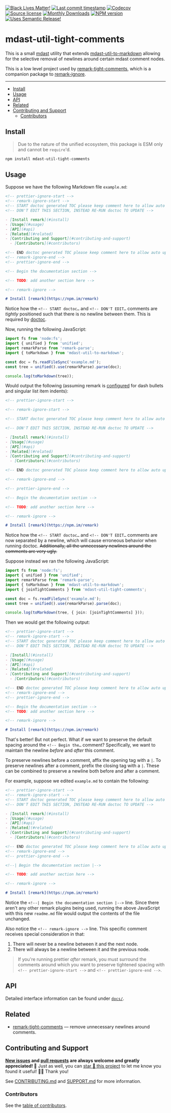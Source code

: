 <!-- badges-start -->

[![Black Lives Matter!][x-badge-blm-image]][x-badge-blm-link]
[![Last commit timestamp][x-badge-lastcommit-image]][x-badge-repo-link]
[![Codecov][x-badge-codecov-image]][x-badge-codecov-link]
[![Source license][x-badge-license-image]][x-badge-license-link]
[![Monthly Downloads][x-badge-downloads-image]][x-badge-npm-link]
[![NPM version][x-badge-npm-image]][x-badge-npm-link]
[![Uses Semantic Release!][x-badge-semanticrelease-image]][x-badge-semanticrelease-link]

<!-- badges-end -->

# mdast-util-tight-comments

This is a small [mdast][1] utility that extends [mdast-util-to-markdown][2]
allowing for the selective removal of newlines around certain mdast comment
nodes.

This is a low level project used by [remark-tight-comments][3], which is a
companion package to [remark-ignore][4].

---

<!-- remark-ignore-start -->
<!-- START doctoc generated TOC please keep comment here to allow auto update -->
<!-- DON'T EDIT THIS SECTION, INSTEAD RE-RUN doctoc TO UPDATE -->

- [Install](#install)
- [Usage](#usage)
- [API](#api)
- [Related](#related)
- [Contributing and Support](#contributing-and-support)
  - [Contributors](#contributors)

<!-- END doctoc generated TOC please keep comment here to allow auto update -->
<!-- remark-ignore-end -->

## Install

> Due to the nature of the unified ecosystem, this package is ESM only and
> cannot be `require`'d.

```bash
npm install mdast-util-tight-comments
```

## Usage

Suppose we have the following Markdown file `example.md`:

```markdown
<!-- prettier-ignore-start -->
<!-- remark-ignore-start -->
<!-- START doctoc generated TOC please keep comment here to allow auto update -->
<!-- DON'T EDIT THIS SECTION, INSTEAD RE-RUN doctoc TO UPDATE -->

- [Install remark](#install)
- [Usage](#usage)
- [API](#api)
- [Related](#related)
- [Contributing and Support](#contributing-and-support)
  - [Contributors](#contributors)

<!-- END doctoc generated TOC please keep comment here to allow auto update -->
<!-- remark-ignore-end -->
<!-- prettier-ignore-end -->

<!-- Begin the documentation section -->

<!-- TODO: add another section here -->

<!-- remark-ignore -->

# Install [remark](https://npm.im/remark)
```

Notice how the `<!-- START doctoc…` and `<!-- DON'T EDIT…` comments are
_tightly_ positioned such that there is no newline between them. This is
required by [doctoc][5].

Now, running the following JavaScript:

```typescript
import fs from 'node:fs';
import { unified } from 'unified';
import remarkParse from 'remark-parse';
import { toMarkdown } from 'mdast-util-to-markdown';

const doc = fs.readFileSync('example.md');
const tree = unified().use(remarkParse).parse(doc);

console.log(toMarkdown(tree));
```

Would output the following (assuming remark is [configured][6] for dash bullets
and singular list item indents):

```markdown
<!-- prettier-ignore-start -->

<!-- remark-ignore-start -->

<!-- START doctoc generated TOC please keep comment here to allow auto update -->

<!-- DON'T EDIT THIS SECTION, INSTEAD RE-RUN doctoc TO UPDATE -->

- [Install remark](#install)
- [Usage](#usage)
- [API](#api)
- [Related](#related)
- [Contributing and Support](#contributing-and-support)
  - [Contributors](#contributors)

<!-- END doctoc generated TOC please keep comment here to allow auto update -->

<!-- remark-ignore-end -->

<!-- prettier-ignore-end -->

<!-- Begin the documentation section -->

<!-- TODO: add another section here -->

<!-- remark-ignore -->

# Install [remark](https://npm.im/remark)
```

Notice how the `<!-- START doctoc…` and `<!-- DON'T EDIT…` comments are now
separated by a newline, which will cause erroneous behavior when running doctoc.
~~Additionally, all the unnecessary newlines around the comments are very
ugly.~~

Suppose instead we ran the following JavaScript:

```typescript
import fs from 'node:fs';
import { unified } from 'unified';
import remarkParse from 'remark-parse';
import { toMarkdown } from 'mdast-util-to-markdown';
import { joinTightComments } from 'mdast-util-tight-comments';

const doc = fs.readFileSync('example.md');
const tree = unified().use(remarkParse).parse(doc);

console.log(toMarkdown(tree, { join: [joinTightComments] }));
```

Then we would get the following output:

```markdown
<!-- prettier-ignore-start -->
<!-- remark-ignore-start -->
<!-- START doctoc generated TOC please keep comment here to allow auto update -->
<!-- DON'T EDIT THIS SECTION, INSTEAD RE-RUN doctoc TO UPDATE -->

- [Install](#install)
- [Usage](#usage)
- [API](#api)
- [Related](#related)
- [Contributing and Support](#contributing-and-support)
  - [Contributors](#contributors)

<!-- END doctoc generated TOC please keep comment here to allow auto update -->
<!-- remark-ignore-end -->
<!-- prettier-ignore-end -->

<!-- Begin the documentation section -->
<!-- TODO: add another section here -->

<!-- remark-ignore -->

# Install [remark](https://npm.im/remark)
```

That's better! But not perfect. What if we want to preserve the default spacing
around the `<!-- Begin the…` comment? Specifically, we want to maintain the
newline _before_ and _after_ this comment.

To preserve newlines before a comment, affix the opening tag with a `|`. To
preserve newlines after a comment, prefix the closing tag with a `|`. These can
be combined to preserve a newline both before and after a comment.

For example, suppose we edited `example.md` to contain the following:

```markdown
<!-- prettier-ignore-start -->
<!-- remark-ignore-start -->
<!-- START doctoc generated TOC please keep comment here to allow auto update -->
<!-- DON'T EDIT THIS SECTION, INSTEAD RE-RUN doctoc TO UPDATE -->

- [Install remark](#install)
- [Usage](#usage)
- [API](#api)
- [Related](#related)
- [Contributing and Support](#contributing-and-support)
  - [Contributors](#contributors)

<!-- END doctoc generated TOC please keep comment here to allow auto update -->
<!-- remark-ignore-end -->
<!-- prettier-ignore-end -->

<!--| Begin the documentation section |-->

<!-- TODO: add another section here -->

<!-- remark-ignore -->

# Install [remark](https://npm.im/remark)
```

Notice the `<!--| Begin the documentation section |-->` line. Since there aren't
any other remark plugins being used, running the above JavaScript with this new
`readme.md` file would output the contents of the file unchanged.

Also notice the `<!-- remark-ignore -->` line. This specific comment receives
special consideration in that:

1. There will never be a newline between it and the next node.
2. There will always be a newline between it and the previous node.

> If you're running prettier _after_ remark, you must surround the comments
> around which you want to preserve tightened spacing with
> `<!-- prettier-ignore-start -->` and `<!-- prettier-ignore-end -->`.

## API

Detailed interface information can be found under [`docs/`][x-repo-docs].

## Related

- [remark-tight-comments][7] — remove unnecessary newlines around comments.

## Contributing and Support

**[New issues][x-repo-choose-new-issue] and [pull requests][x-repo-pr-compare]
are always welcome and greatly appreciated! 🤩** Just as well, you can [star 🌟
this project][x-badge-repo-link] to let me know you found it useful! ✊🏿 Thank
you!

See [CONTRIBUTING.md][x-repo-contributing] and [SUPPORT.md][x-repo-support] for
more information.

### Contributors

See the [table of contributors][x-repo-contributors].

[x-badge-blm-image]: https://xunn.at/badge-blm 'Join the movement!'
[x-badge-blm-link]: https://xunn.at/donate-blm
[x-badge-codecov-image]:
  https://img.shields.io/codecov/c/github/xunnamius/unified-utils/main?style=flat-square&token=HWRIOBAAPW
  'Is this package well-tested?'
[x-badge-codecov-link]: https://codecov.io/gh/Xunnamius/unified-utils
[x-badge-downloads-image]:
  https://img.shields.io/npm/dm/mdast-util-tight-comments?style=flat-square
  'Number of times this package has been downloaded per month'
[x-badge-lastcommit-image]:
  https://img.shields.io/github/last-commit/xunnamius/unified-utils?style=flat-square
  'Latest commit timestamp'
[x-badge-license-image]:
  https://img.shields.io/npm/l/mdast-util-tight-comments?style=flat-square
  "This package's source license"
[x-badge-license-link]:
  https://github.com/Xunnamius/unified-utils/blob/main/packages/mdast-util-tight-comments/LICENSE
[x-badge-npm-image]:
  https://xunn.at/npm-pkg-version/mdast-util-tight-comments
  'Install this package using npm or yarn!'
[x-badge-npm-link]: https://www.npmjs.com/package/mdast-util-tight-comments
[x-badge-repo-link]:
  https://github.com/xunnamius/unified-utils/blob/main/packages/mdast-util-tight-comments
[x-badge-semanticrelease-image]:
  https://img.shields.io/badge/%20%20%F0%9F%93%A6%F0%9F%9A%80-semantic--release-e10079.svg?style=flat-square
  'This repo practices continuous integration and deployment!'
[x-badge-semanticrelease-link]:
  https://github.com/semantic-release/semantic-release
[x-repo-choose-new-issue]:
  https://github.com/xunnamius/unified-utils/issues/new/choose
[x-repo-contributing]: /CONTRIBUTING.md
[x-repo-contributors]: /README.md#contributors
[x-repo-docs]: docs
[x-repo-pr-compare]: https://github.com/xunnamius/unified-utils/compare
[x-repo-support]: /.github/SUPPORT.md
[1]: https://github.com/thlorenz/doctoc
[2]: https://github.com/syntax-tree/mdast-util-to-markdown
[3]:
  https://github.com/xunnamius/unified-utils/blob/main/packages/remark-tight-comments
[4]: https://github.com/xunnamius/unified-utils/blob/main/packages/remark-ignore
[5]: https://github.com/thlorenz/doctoc#update-existing-doctoc-tocs-effortlessly
[6]: /.remarkrc.mjs
[7]: /packages/remark-tight-comments
